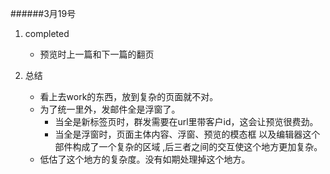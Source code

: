 ######3月19号
1. completed
    * 预览时上一篇和下一篇的翻页

2. 总结
    * 看上去work的东西，放到复杂的页面就不对。
    * 为了统一里外，发邮件全是浮窗了。
        *  当全是新标签页时，群发需要在url里带客户id，这会让预览很费劲。
        *  当全是浮窗时，页面主体内容、浮窗、预览的模态框
        以及编辑器这个部件构成了一个复杂的区域
        ,后三者之间的交互使这个地方更加复杂。
    * 低估了这个地方的复杂度。没有如期处理掉这个地方。